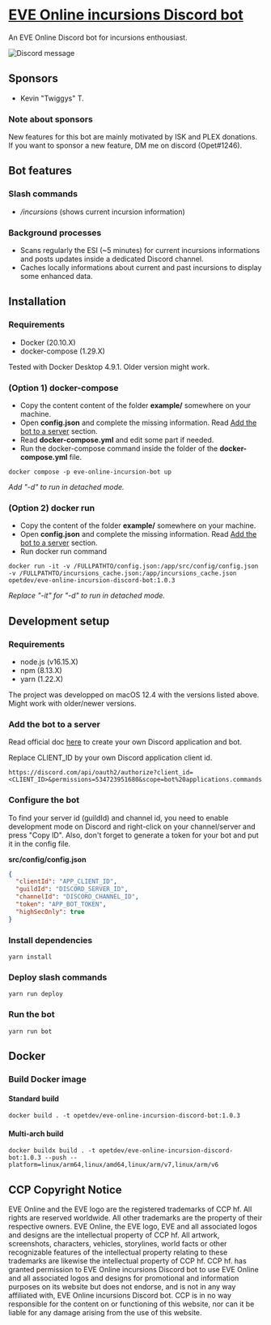 # [EVE Online incursions Discord bot](https://github.com/OlivierPelletier/eve-online-incursions-discord-bot)

An EVE Online Discord bot for incursions enthousiast.

![Discord message](https://user-images.githubusercontent.com/9085097/178177985-ae6be01e-47f7-4334-9574-063e2bb378b2.png)

## Sponsors

- Kevin "Twiggys" T.

### Note about sponsors

New features for this bot are mainly motivated by ISK and PLEX donations. If you want to sponsor a new feature, DM me on discord (Opet#1246).

## Bot features

### Slash commands

- _/incursions_ (shows current incursion information)

### Background processes

- Scans regularly the ESI (~5 minutes) for current incursions informations and posts updates inside a dedicated Discord channel.
- Caches locally informations about current and past incursions to display some enhanced data.

## Installation

### Requirements

- Docker (20.10.X)
- docker-compose (1.29.X)

Tested with Docker Desktop 4.9.1. Older version might work.

### (Option 1) docker-compose

- Copy the content content of the folder **example/** somewhere on your machine.
- Open **config.json** and complete the missing information. Read [Add the bot to a server](#Add-the-bot-to-a-server) section.
- Read **docker-compose.yml** and edit some part if needed.
- Run the docker-compose command inside the folder of the **docker-compose.yml** file.

```
docker compose -p eve-online-incursion-bot up
```

_Add "-d" to run in detached mode._

### (Option 2) docker run

- Copy the content of the folder **example/** somewhere on your machine.
- Open **config.json** and complete the missing information. Read [Add the bot to a server](#Add-the-bot-to-a-server) section.
- Run docker run command

```
docker run -it -v /FULLPATHTO/config.json:/app/src/config/config.json -v /FULLPATHTO/incursions_cache.json:/app/incursions_cache.json opetdev/eve-online-incursion-discord-bot:1.0.3
```

_Replace "-it" for "-d" to run in detached mode._

## Development setup

### Requirements

- node.js (v16.15.X)
- npm (8.13.X)
- yarn (1.22.X)

The project was developped on macOS 12.4 with the versions listed above. Might work with older/newer versions.

### Add the bot to a server

Read official doc [here](https://discordjs.guide/preparations/setting-up-a-bot-application.html) to create your own Discord application and bot.

Replace CLIENT_ID by your own Discord application client id.

```
https://discord.com/api/oauth2/authorize?client_id=<CLIENT_ID>&permissions=534723951680&scope=bot%20applications.commands
```

### Configure the bot

To find your server id (guildId) and channel id, you need to enable development mode on Discord and right-click on your channel/server and press "Copy ID".
Also, don't forget to generate a token for your bot and put it in the config file.

**src/config/config.json**

```json
{
  "clientId": "APP_CLIENT_ID",
  "guildId": "DISCORD_SERVER_ID",
  "channelId": "DISCORD_CHANNEL_ID",
  "token": "APP_BOT_TOKEN",
  "highSecOnly": true
}
```

### Install dependencies

```
yarn install
```

### Deploy slash commands

```
yarn run deploy
```

### Run the bot

```
yarn run bot
```

## Docker

### Build Docker image

#### Standard build

```
docker build . -t opetdev/eve-online-incursion-discord-bot:1.0.3
```

#### Multi-arch build

```
docker buildx build . -t opetdev/eve-online-incursion-discord-bot:1.0.3 --push --platform=linux/arm64,linux/amd64,linux/arm/v7,linux/arm/v6
```

## CCP Copyright Notice

EVE Online and the EVE logo are the registered trademarks of CCP hf. All rights are reserved worldwide. All other trademarks are the property of their respective owners. EVE Online, the EVE logo, EVE and all associated logos and designs are the intellectual property of CCP hf. All artwork, screenshots, characters, vehicles, storylines, world facts or other recognizable features of the intellectual property relating to these trademarks are likewise the intellectual property of CCP hf. CCP hf. has granted permission to EVE Online incursions Discord bot to use EVE Online and all associated logos and designs for promotional and information purposes on its website but does not endorse, and is not in any way affiliated with, EVE Online incursions Discord bot. CCP is in no way responsible for the content on or functioning of this website, nor can it be liable for any damage arising from the use of this website.
